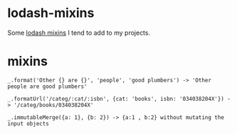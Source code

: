 # lodash-mixins

Some [lodash mixins](http://lodash.com/docs#mixin) I tend to add to my projects.

# mixins

```
_.format('Other {} are {}', 'people', 'good plumbers') -> 'Other people are good plumbers'

_.formatUrl('/categ/:cat/:isbn', {cat: 'books', isbn: '034038204X'}) -> '/categ/books/034038204X'

_.immutableMerge({a: 1}, {b: 2}) -> {a:1 , b:2} without mutating the input objects
```
